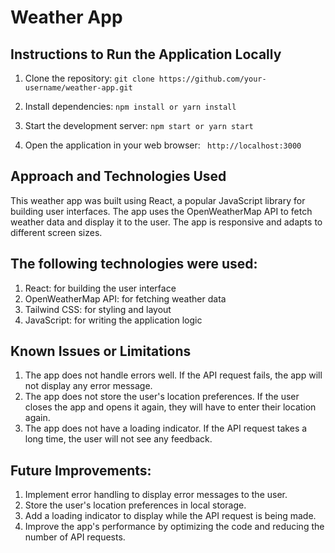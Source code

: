 # Weather App

## Instructions to Run the Application Locally

1. Clone the repository: 
```git clone https://github.com/your-username/weather-app.git```

2. Install dependencies: 
```npm install or yarn install```

3. Start the development server:
 ```npm start or yarn start```

4. Open the application in your web browser:
``` http://localhost:3000```


## Approach and Technologies Used

This weather app was built using React, a popular JavaScript library for building user interfaces. The app uses the OpenWeatherMap API to fetch weather data and display it to the user. The app is responsive and adapts to different screen sizes.

## The following technologies were used:

1. React: for building the user interface
2. OpenWeatherMap API: for fetching weather data
3. Tailwind CSS: for styling and layout
4. JavaScript: for writing the application logic



## Known Issues or Limitations

1. The app does not handle errors well. If the API request fails, the app will not display any error message.
2. The app does not store the user's location preferences. If the user closes the app and opens it again, they will have to enter their location again.
3. The app does not have a loading indicator. If the API request takes a long time, the user will not see any feedback.



## Future Improvements:

1. Implement error handling to display error messages to the user.
2. Store the user's location preferences in local storage.
3. Add a loading indicator to display while the API request is being made.
4. Improve the app's performance by optimizing the code and reducing the number of API requests.

